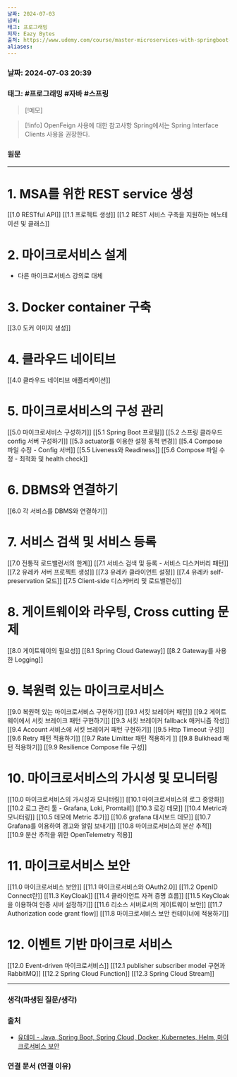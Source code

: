 ```yaml
---
날짜: 2024-07-03
넘버: 
태그: 프로그래밍
저자: Eazy Bytes
출처: https://www.udemy.com/course/master-microservices-with-springboot-docker-kubernetes-korean/
aliases:
---
```

### 날짜:  2024-07-03 20:39

### 태그: #프로그래밍 #자바 #스프링

>[!메모]
>

> [!info] OpenFeign 사용에 대한 참고사항
> Spring에서는 Spring Interface Clients 사용을 권장한다.

### 원문
---
# 1. MSA를 위한 REST service 생성
[[1.0  RESTful API]]
[[1.1 프로젝트 생성]]
[[1.2 REST 서비스 구축을 지원하는 애노테이션 및 클래스]]
# 2. 마이크로서비스 설계
- 다른 마이크로서비스 강의로 대체
# 3. Docker container 구축
[[3.0 도커 이미지 생성]]
# 4. 클라우드 네이티브 
[[4.0 클라우드 네이티브 애플리케이션]]
# 5. 마이크로서비스의 구성 관리
[[5.0 마이크로서비스 구성하기]]
[[5.1 Spring Boot 프로필]]
[[5.2 스프링 클라우드 config 서버 구성하기]]
[[5.3 actuator를 이용한 설정 동적 변경]]
[[5.4 Compose 파일 수정 - Config 서버]]
[[5.5 Liveness와 Readiness]]
[[5.6 Compose 파일 수정 - 최적화 및 health check]]
# 6. DBMS와 연결하기
[[6.0 각 서비스를 DBMS와 연결하기]]
# 7. 서비스 검색 및 서비스 등록
[[7.0 전통적 로드밸런서의 한계]]
[[7.1 서비스 검색 및 등록 - 서비스 디스커버리 패턴]]
[[7.2 유레카 서버 프로젝트 생성]]
[[7.3 유레카 클라이언트 설정]]
[[7.4 유레카 self-preservation 모드]]
[[7.5 Client-side 디스커버리 및 로드밸런싱]]
# 8. 게이트웨이와 라우팅, Cross cutting 문제
[[8.0 게이트웨이의 필요성]]
[[8.1 Spring Cloud Gateway]]
[[8.2 Gateway를 사용한 Logging]]
# 9. 복원력 있는 마이크로서비스
[[9.0 복원력 있는 마이크로서비스 구현하기]]
[[9.1 서킷 브레이커 패턴]]
[[9.2 게이트웨이에서 서킷 브레이크 패턴 구현하기]]
[[9.3 서킷 브레이커 fallback 매커니즘 작성]]
[[9.4 Account 서비스에 서킷 브레이커 패턴 구현하기]]
[[9.5 Http Timeout 구성]]
[[9.6 Retry 패턴 적용하기]]
[[9.7 Rate Limitter 패턴 적용하기 ]]
[[9.8 Bulkhead 패턴 적용하기]]
[[9.9 Resilience Compose file 구성]]
# 10. 마이크로서비스의 가시성 및 모니터링
[[10.0 마이크로서비스의 가시성과 모니터링]]
[[10.1 마이크로서비스의 로그 중앙화]]
[[10.2 로그 관리 툴 - Grafana, Loki, Promtail]]
[[10.3 로깅 데모]]
[[10.4 Metric과 모니터링]]
[[10.5 데모에 Metric 추가]]
[[10.6 grafana 대시보드 데모]]
[[10.7 Grafana를 이용하여 경고와 알림 보내기]]
[[10.8 마이크로서비스의 분산 추적]]
[[10.9 분산 추적을 위한 OpenTelemetry 적용]]
# 11. 마이크로서비스 보안
[[11.0 마이크로서비스 보안]]
[[11.1 마이크로서비스와 OAuth2.0]]
[[11.2 OpenID Connect란]]
[[11.3 KeyCloak]]
[[11.4 클라이언트 자격 증명 흐름]]
[[11.5 KeyCloak을 이용하여 인증 서버 설정하기]]
[[11.6 리소스 서버로서의 게이트웨이 보안]]
[[11.7 Authorization code grant flow]]
[[11.8 마이크로서비스 보안 컨테이너에 적용하기]]
# 12. 이벤트 기반 마이크로 서비스
[[12.0 Event-driven 마이크로서비스]]
[[12.1 publisher subscriber model 구현과 RabbitMQ]]
[[12.2 Spring Cloud Function]]
[[12.3 Spring Cloud Stream]]


---
### 생각(파생된 질문/생각)

### 출처
- [유데미 - Java, Spring Boot, Spring Cloud, Docker, Kubernetes, Helm, 마이크로서비스 보안](https://www.udemy.com/course/master-microservices-with-springboot-docker-kubernetes-korean/)

### 연결 문서 (연결 이유)
